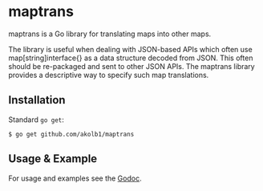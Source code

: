 # maptrans

maptrans is a Go library for translating maps into other maps. 

The library is useful when dealing with JSON-based APIs which often use 
map[string]interface{} as a data structure decoded from JSON. This often 
should be re-packaged and sent to other JSON APIs. The maptrans library 
provides a descriptive way to specify such map translations.

## Installation

Standard `go get`:

```
$ go get github.com/akolb1/maptrans
```

## Usage & Example

For usage and examples see the [Godoc](http://godoc.org/github.com/akolb1/maptrans).
